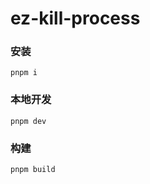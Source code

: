 # ez-kill-process

### 安装
```shell
pnpm i
```

### 本地开发
```shell
pnpm dev
```

### 构建
```shell
pnpm build
```